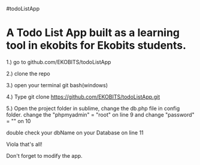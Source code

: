 #todoListApp
# A Todo List App built as a learning tool in ekobits for Ekobits students. 

1.) go to github.com/EKOBITS/todoListApp

2.) clone the repo

3.) open your terminal  git bash(windows)

4.) Type git clone https://github.com/EKOBITS/todoListApp.git

5.) Open the project folder in sublime, change the db.php file in config folder.
change the "phpmyadmin" = "root" on line 9
and change "password" = "" on 10

double check your dbName on your Database on line 11

Viola that's all!


Don't forget to modify the app.